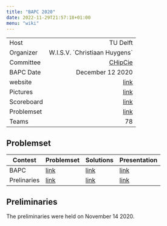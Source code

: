 ```yaml
---
title: "BAPC 2020"
date: 2022-11-29T21:57:18+01:00
menu: "wiki"
---
```


|            |                                 |
|------------|--------------------------------:|
| Host       |                        TU Delft |
| Organizer  | W.I.S.V. \`Christiaan Huygens\` |
| Committee  |                [CHipCie][email] |
| BAPC Date  |                December 12 2020 | 
| website    |                 [link][website] |
| Pictures   |                  [link][photos] |
| Scoreboard |              [link][scoreboard] |
| Problemset |              [link][problemset] |
| Teams      |                              78 |

## Problemset
| Contest     | Problemset                                                                       | Solutions                                                                       | Presentation                                                                    |
|-------------|----------------------------------------------------------------------------------|---------------------------------------------------------------------------------|---------------------------------------------------------------------------------|
| BAPC        | [link](http://commissies.ch.tudelft.nl/chipcie/archive/2020/bapc/problemset.pdf) | [link](http://commissies.ch.tudelft.nl/chipcie/archive/2020/bapc/solutions.zip) | [link](http://commissies.ch.tudelft.nl/chipcie/archive/2020/bapc/solutions.pdf) |
| Prelinaries | [link](http://commissies.ch.tudelft.nl/chipcie/archive/2020/dapc/problemset.pdf) | [link](http://commissies.ch.tudelft.nl/chipcie/archive/2020/dapc/solutions.zip) | [link](http://commissies.ch.tudelft.nl/chipcie/archive/2020/dapc/solutions.pdf) |

## Preliminaries
The preliminaries were held on November 14 2020.

[home]: index.md
[website]: https://2020.bapc.eu/
[email]: mailto:chipcie@ch.tudelft.nl
[photos]: https://
[scoreboard]: https://2020.bapc.eu/scoreboard
[problemset]: http://commissies.ch.tudelft.nl/chipcie/archive/2020/bapc/problemset.pdf
